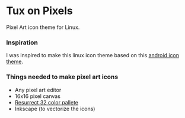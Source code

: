 # Tux on Pixels

Pixel Art icon theme for Linux.

### Inspiration

I was inspired to make this linux icon theme based on this [android icon theme](https://play.google.com/store/apps/details?id=pixbit.prime&hl=en_US).

### Things needed to make pixel art icons

- Any pixel art editor
- 16x16 pixel canvas
- [Resurrect 32 color pallete](https://lospec.com/palette-list/resurrect-32)
- Inkscape (to vectorize the icons)
